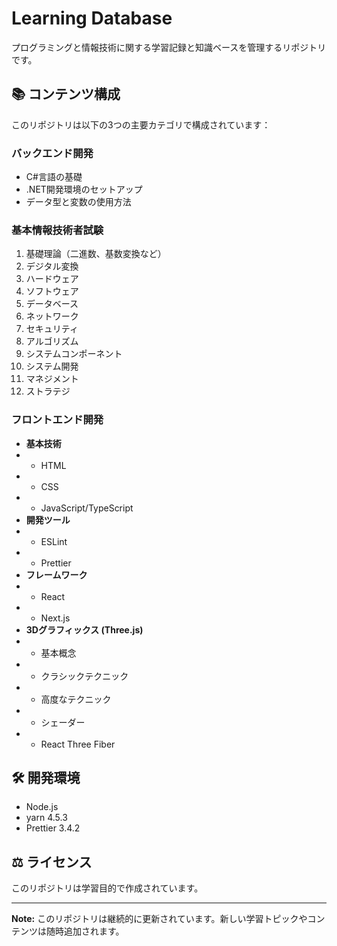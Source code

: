 # Learning Database

プログラミングと情報技術に関する学習記録と知識ベースを管理するリポジトリです。

## 📚 コンテンツ構成

このリポジトリは以下の3つの主要カテゴリで構成されています：

### バックエンド開発
- C#言語の基礎
- .NET開発環境のセットアップ
- データ型と変数の使用方法

### 基本情報技術者試験
1. 基礎理論（二進数、基数変換など）
2. デジタル変換
3. ハードウェア
4. ソフトウェア
5. データベース
6. ネットワーク
7. セキュリティ
8. アルゴリズム
9. システムコンポーネント
10. システム開発
11. マネジメント
12. ストラテジ

### フロントエンド開発
- **基本技術**
 - - HTML
 - - CSS
 - - JavaScript/TypeScript
- **開発ツール**
 - - ESLint
 - - Prettier
- **フレームワーク**
 - - React
 - - Next.js
- **3Dグラフィックス (Three.js)**
 - - 基本概念
 - - クラシックテクニック
 - - 高度なテクニック
 - - シェーダー
 - - React Three Fiber

## 🛠 開発環境

- Node.js
- yarn 4.5.3
- Prettier 3.4.2

## ⚖️ ライセンス

このリポジトリは学習目的で作成されています。

---

**Note:** このリポジトリは継続的に更新されています。新しい学習トピックやコンテンツは随時追加されます。